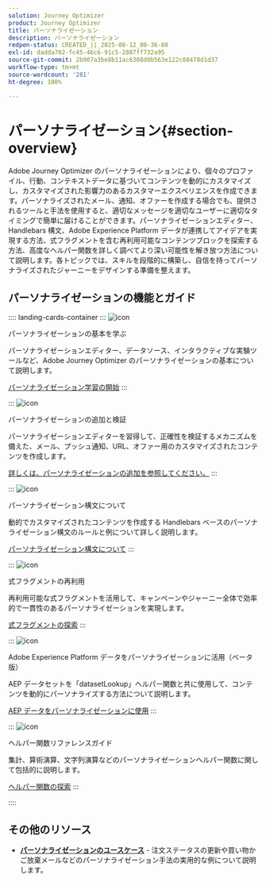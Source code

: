 ```yaml
---
solution: Journey Optimizer
product: Journey Optimizer
title: パーソナライゼーション
description: パーソナライゼーション
redpen-status: CREATED_||_2025-08-12_00-36-08
exl-id: dadda702-fc45-46c6-91c5-2887ff732a95
source-git-commit: 2b907a3be8b11ac6308d0b563e122c88478d1d37
workflow-type: tm+mt
source-wordcount: '281'
ht-degree: 100%

---
```


# パーソナライゼーション{#section-overview}

Adobe Journey Optimizer のパーソナライゼーションにより、個々のプロファイル、行動、コンテキストデータに基づいてコンテンツを動的にカスタマイズし、カスタマイズされた影響力のあるカスタマーエクスペリエンスを作成できます。パーソナライズされたメール、通知、オファーを作成する場合でも、提供されるツールと手法を使用すると、適切なメッセージを適切なユーザーに適切なタイミングで簡単に届けることができます。パーソナライゼーションエディター、Handlebars 構文、Adobe Experience Platform データが連携してアイデアを実現する方法、式フラグメントを含む再利用可能なコンテンツブロックを探索する方法、高度なヘルパー関数を詳しく調べてより深い可能性を解き放つ方法について説明します。各トピックでは、スキルを段階的に構築し、自信を持ってパーソナライズされたジャーニーをデザインする準備を整えます。

## パーソナライゼーションの機能とガイド

:::: landing-cards-container
:::
![icon](https://cdn.experienceleague.adobe.com/icons/circle-play.svg)

パーソナライゼーションの基本を学ぶ

パーソナライゼーションエディター、データソース、インタラクティブな実験ツールなど、Adobe Journey Optimizer のパーソナライゼーションの基本について説明します。

[パーソナライゼーション学習の開始](../using/personalization/personalize.md)
:::

:::
![icon](https://cdn.experienceleague.adobe.com/icons/list-check.svg?lang=ja)

パーソナライゼーションの追加と検証

パーソナライゼーションエディターを習得して、正確性を検証するメカニズムを備えた、メール、プッシュ通知、URL、オファー用のカスタマイズされたコンテンツを作成します。

[詳しくは、パーソナライゼーションの追加を参照してください。](../using/personalization/personalization-build-expressions.md)
:::

:::
![icon](https://cdn.experienceleague.adobe.com/icons/code-branch.svg)

パーソナライゼーション構文について

動的でカスタマイズされたコンテンツを作成する Handlebars ベースのパーソナライゼーション構文のルールと例について詳しく説明します。

[パーソナライゼーション構文について](../using/personalization/personalization-syntax.md)
:::

:::
![icon](https://cdn.experienceleague.adobe.com/icons/puzzle-piece.svg)

式フラグメントの再利用

再利用可能な式フラグメントを活用して、キャンペーンやジャーニー全体で効率的で一貫性のあるパーソナライゼーションを実現します。

[式フラグメントの探索](../using/personalization/use-expression-fragments.md)
:::

:::
![icon](https://cdn.experienceleague.adobe.com/icons/database.svg)

Adobe Experience Platform データをパーソナライゼーションに活用（ベータ版）

AEP データセットを「datasetLookup」ヘルパー関数と共に使用して、コンテンツを動的にパーソナライズする方法について説明します。

[AEP データをパーソナライゼーションに使用](../using/personalization/aep-data-perso.md)
:::

:::
![icon](https://cdn.experienceleague.adobe.com/icons/screwdriver-wrench.svg)

ヘルパー関数リファレンスガイド

集計、算術演算、文字列演算などのパーソナライゼーションヘルパー関数に関して包括的に説明します。

[ヘルパー関数の探索](functions-landing-page.md)
:::

::::


## その他のリソース

- **[パーソナライゼーションのユースケース](personalization-use-cases-landing-page.md)** - 注文ステータスの更新や買い物かご放棄メールなどのパーソナライゼーション手法の実用的な例について説明します。
